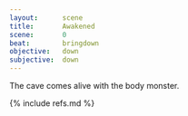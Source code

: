 ```yaml
---
layout:      scene
title:       Awakened
scene:       0
beat:        bringdown
objective:   down
subjective:  down
---
```


The cave comes alive with the body monster.


{% include refs.md %}

